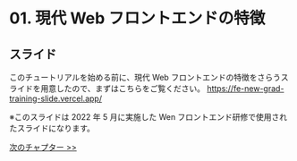 # 01. 現代 Web フロントエンドの特徴

## スライド

このチュートリアルを始める前に、現代 Web フロントエンドの特徴をさらうスライドを用意したので、まずはこちらをご覧ください。
https://fe-new-grad-training-slide.vercel.app/

※このスライドは 2022 年 5 月に実施した Wen フロントエンド研修で使用されたスライドになります。

[次のチャプター >>](../02-getting-started/lesson.md)
